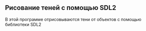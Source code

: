 ## Рисование теней с помощью SDL2          
                  
В этой программе отрисовываются тени от объектов с помощью библиотеки SDL2
